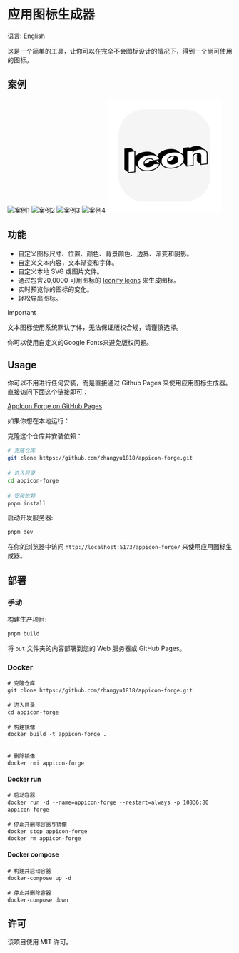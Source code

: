 # 应用图标生成器

语言: [English](./README.md)

这是一个简单的工具，让你可以在完全不会图标设计的情况下，得到一个尚可使用的图标。

## 案例

![案例1](./screenshots/1-1.png)
![案例2](./screenshots/1-2.png)
![案例3](./screenshots/1-3.png)
![案例4](./screenshots/1-4.png)
![案例5](./screenshots/1-5.png)

## 功能

- 自定义图标尺寸、位置、颜色、背景颜色、边界、渐变和阴影。
- 自定义文本内容，文本渐变和字体。
- 自定义本地 SVG 或图片文件。
- 通过包含20,0000 可用图标的 [Iconify Icons](https://iconify.design/) 来生成图标。
- 实时预览你的图标的变化。
- 轻松导出图标。

> [!IMPORTANT]
> 文本图标使用系统默认字体，无法保证版权合规，请谨慎选择。
>
> 你可以使用自定义的Google Fonts来避免版权问题。

## Usage

你可以不用进行任何安装，而是直接通过 Github Pages 来使用应用图标生成器。直接访问下面这个链接即可：

[AppIcon Forge on GitHub Pages](https://zhangyu1818.github.io/appicon-forge/)

如果你想在本地运行：

克隆这个仓库并安装依赖：

```sh
# 克隆仓库
git clone https://github.com/zhangyu1818/appicon-forge.git

# 进入目录
cd appicon-forge

# 安装依赖
pnpm install
```

启动开发服务器:

```sh
pnpm dev
```

在你的浏览器中访问 `http://localhost:5173/appicon-forge/` 来使用应用图标生成器。

## 部署

### 手动

构建生产项目:

```sh
pnpm build
```

将 `out` 文件夹的内容部署到您的 Web 服务器或 GitHub Pages。

### Docker

```console
# 克隆仓库
git clone https://github.com/zhangyu1818/appicon-forge.git

# 进入目录
cd appicon-forge

# 构建镜像
docker build -t appicon-forge .


# 删除镜像
docker rmi appicon-forge
```

#### Docker run

```console
# 启动容器
docker run -d --name=appicon-forge --restart=always -p 10836:80 appicon-forge

# 停止并删除容器与镜像
docker stop appicon-forge
docker rm appicon-forge
```

#### Docker compose

```console
# 构建并启动容器
docker-compose up -d

# 停止并删除容器
docker-compose down
```

## 许可

该项目使用 MIT 许可。
